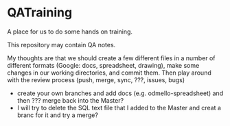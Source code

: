 QATraining
==========

A place for us to do some hands on training.

This repository may contain QA notes.

My thoughts are that we should create a few different files in a number of different formats (Google: docs, spreadsheet, drawing), make some changes in our working directories, and commit them.
Then play around with the review process (push, merge, sync, ???, issues, bugs)

- create your own branches and add docs (e.g. odmello-spreadsheet) and then ??? merge back into the Master?
- I will try to delete the SQL text file that I added to the Master and creat a branc for it and try a merge?
